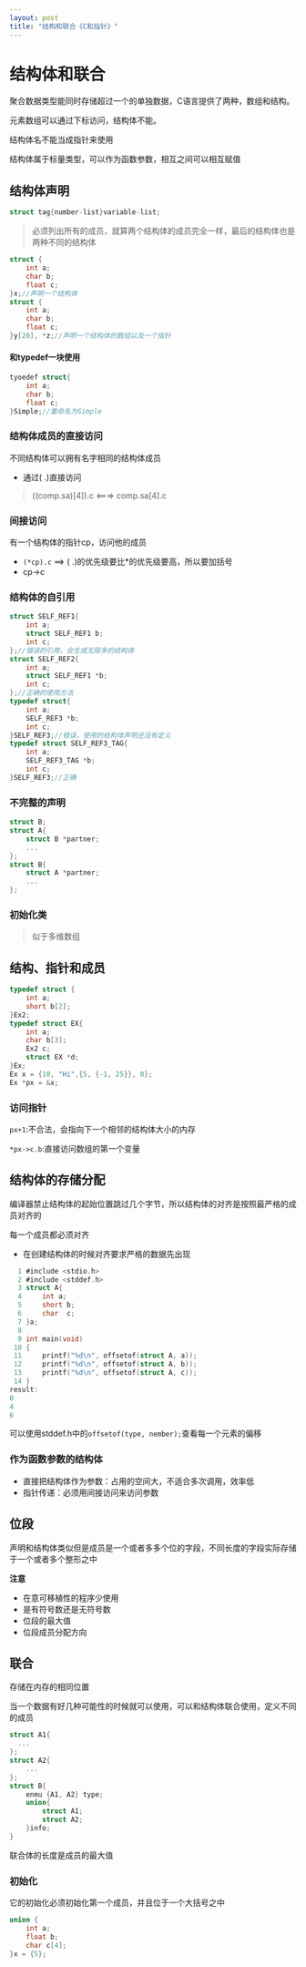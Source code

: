 ```yaml
---
layout: post
title: "结构和联合《C和指针》" 
---
```


# 结构体和联合

聚合数据类型能同时存储超过一个的单独数据，C语言提供了两种，数组和结构。

元素数组可以通过下标访问，结构体不能。

结构体名不能当成指针来使用

结构体属于标量类型，可以作为函数参数，相互之间可以相互赋值

## 结构体声明

```C
struct tag{number-list}variable-list;
```

>  必须列出所有的成员，就算两个结构体的成员完全一样，最后的结构体也是两种不同的结构体

```C
struct {
    int a;
    char b;
    float c;
}x;//声明一个结构体
struct {
    int a;
    char b;
    float c;
}y[20], *z;//声明一个结构体的数组以及一个指针
```

#### 和typedef一块使用

```C
tyoedef struct{
    int a;
    char b;
    float c;
}Simple;//重命名为Simple
```

### 结构体成员的直接访问

不同结构体可以拥有名字相同的结构体成员

+ 通过( .)直接访问

> ((comp.sa)[4]).c   <===> comp.sa[4].c

### 间接访问

有一个结构体的指针cp，访问他的成员

+ `(*cp).c` ==> ( .)的优先级要比*的优先级要高，所以要加括号
+ cp->c

### 结构体的自引用

```C
struct SELF_REF1{
    int a;
    struct SELF_REF1 b;
    int c;
};//错误的引用，会生成无限多的结构体
struct SELF_REF2{
    int a;
    struct SELF_REF1 *b;
    int c;
};//正确的使用方法
typedef struct{
    int a;
    SELF_REF3 *b;
    int c;
}SELF_REF3;//错误，使用的结构体声明还没有定义
typedef struct SELF_REF3_TAG{
    int a;
    SELF_REF3_TAG *b;
    int c;
}SELF_REF3;//正确
```

### 不完整的声明

```C
struct B;
struct A{
    struct B *partner;
    ...
};
struct B{
    struct A *partner;
    ...
};
```

### 初始化类

> 似于多维数组

## 结构、指针和成员

```C
typedef struct {
    int a;
    short b[2];
}Ex2;
typedef struct EX{
    int a;
    char b[3];
    Ex2 c;
    struct EX *d;
}Ex;
Ex x = {10, "Hi",{5, {-1, 25}}, 0};
Ex *px = &x;
```



### 访问指针

`px+1`:不合法，会指向下一个相邻的结构体大小的内存

`*px->c.b`:直接访问数组的第一个变量



## 结构体的存储分配

编译器禁止结构体的起始位置跳过几个字节，所以结构体的对齐是按照最严格的成员对齐的

每一个成员都必须对齐

+ 在创建结构体的时候对齐要求严格的数据先出现

```C
  1 #include <stdio.h>                                                                    
  2 #include <stddef.h>
  3 struct A{
  4     int a;
  5     short b;
  6     char  c;
  7 }a;
  8 
  9 int main(void)
 10 {
 11     printf("%d\n", offsetof(struct A, a));
 12     printf("%d\n", offsetof(struct A, b));
 13     printf("%d\n", offsetof(struct A, c));
 14 }
result:
0
4
6
```

可以使用stddef.h中的`offsetof(type, nember);`查看每一个元素的偏移

### 作为函数参数的结构体

+ 直接把结构体作为参数：占用的空间大，不适合多次调用，效率低
+ 指针传递：必须用间接访问来访问参数

## 位段

声明和结构体类似但是成员是一个或者多多个位的字段，不同长度的字段实际存储于一个或者多个整形之中

**注意**

+ 在意可移植性的程序少使用
+ 是有符号数还是无符号数
+ 位段的最大值
+ 位段成员分配方向

## 联合

存储在内存的相同位置

当一个数据有好几种可能性的时候就可以使用，可以和结构体联合使用，定义不同的成员

```C
struct A1{
  ...  
};
struct A2{
    ...
};
struct B{
    enmu {A1, A2} type;
    union{
        struct A1;
        struct A2;
    }info;
}  
```

联合体的长度是成员的最大值

### 初始化

它的初始化必须初始化第一个成员，并且位于一个大括号之中

```C
union {
    int a;
    float b;
    char c[4];
}x = {5};
```











